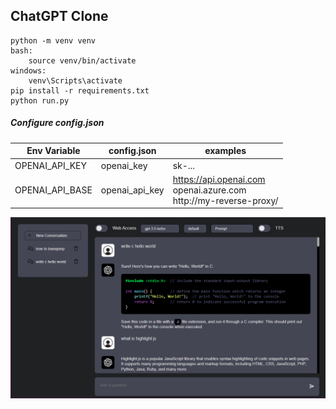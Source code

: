 ## ChatGPT Clone  

```
python -m venv venv  
bash:  
    source venv/bin/activate  
windows:  
    venv\Scripts\activate  
pip install -r requirements.txt  
python run.py  
```

##### Configure config.json  

| Env Variable    | config.json    | examples                                           |
|-----------------|----------------|----------------------------------------------------|
| OPENAI_API_KEY  | openai_key     | sk-...                                             
| OPENAI_API_BASE | openai_api_key | https://api.openai.com <br> openai.azure.com <br> http://my-reverse-proxy/  

<img src="img.png" width="1000" height="auto"/>  
